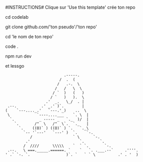#INSTRUCTIONS#
Clique sur 'Use this template'
crée ton repo

cd codelab

git clone github.com/'ton pseudo'/'ton repo'

cd 'le nom de ton repo'
  
  code .
  
  npm run dev
  
  
  et lessgo  
  
  
  
  
                              .-----.
                            /  .  (
                           /   .-.  \
                          /   /   \  \
                         / `  )   (   )
                        / `   )   ).  \
                      .'  _.   \_/  . |
     .--.           .' _.' )`.        |
    (    `---...._.'   `---.'_)    ..  \
     \            `----....___    `. \  |
      `.           _ ----- _   `._  )/  |
        `.       /"  \   /"  \`.  `._   |
          `.    ((O)` ) ((O)` ) `.   `._\
            `-- '`---'   `---' )  `.    `-.
               /                  ` \      `-.
             .'                      `.       `.
            /  ////      \\\\\    `  ` `.       `-.
     .--.   \ ===._____.======. `    `   `. .___.--`     .''''.
    ' .` `-. `.                )`. `   ` ` \          .' . '  )
   

